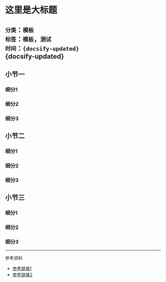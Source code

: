 # 这里是大标题

`分类`：`模板` <br>
`标签`：`模板`，`测试` <br>
`时间`：`{docsify-updated}` <br>
{docsify-updated}
---

## 小节一

### 细分1

### 细分2

### 细分3

## 小节二

### 细分1

### 细分2

### 细分3

## 小节三

### 细分1

### 细分2

### 细分3


  
--- 

参考资料

- [参考链接1]()
- [参考链接2]()







  













  














